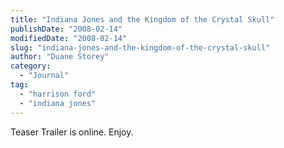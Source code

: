 ```yaml
---
title: "Indiana Jones and the Kingdom of the Crystal Skull"
publishDate: "2008-02-14"
modifiedDate: "2008-02-14"
slug: "indiana-jones-and-the-kingdom-of-the-crystal-skull"
author: "Duane Storey"
category:
  - "Journal"
tag:
  - "harrison ford"
  - "indiana jones"
---
```


Teaser Trailer is online. Enjoy.